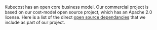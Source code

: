 Kubecost has an open core business model. 
Our commercial project is based on our cost-model open source project, which has an Apache 2.0 license. 
Here is a list of the direct [open source dependancies](https://github.com/kubecost/cost-model/blob/master/go.mod#L9) that we include as part of our project.
